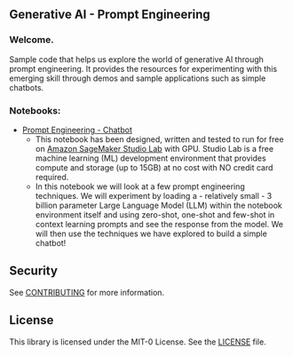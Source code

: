 ## Generative AI - Prompt Engineering

### Welcome.

Sample code that helps us explore the world of generative AI through prompt engineering. It provides the resources for experimenting with this emerging skill through demos and sample applications such as simple chatbots.

### Notebooks: 
- [Prompt Engineering - Chatbot](prompt-engineering-chatbot/prompt-engineering-chatbot.ipynb)
    - This notebook has been designed, written and tested to run for free on [Amazon SageMaker Studio Lab](https://studiolab.sagemaker.aws/) with GPU.  Studio Lab is a free machine learning (ML) development environment that provides compute and storage (up to 15GB) at no cost with NO credit card required.
    - In this notebook we will look at a few prompt engineering techniques.  We will experiment by loading a - relatively small - 3 billion parameter Large Language Model (LLM) within the notebook environment itself and using zero-shot, one-shot and few-shot in context learning prompts and see the response from the model.  We will then use the techniques we have explored to build a simple chatbot!


## Security

See [CONTRIBUTING](CONTRIBUTING.md#security-issue-notifications) for more information.

## License

This library is licensed under the MIT-0 License. See the [LICENSE](LICENSE) file.

